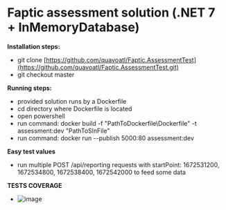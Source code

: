 # Faptic assessment solution (.NET 7 + InMemoryDatabase)

**Installation steps:**
- git clone [https://github.com/quavoatl/Faptic.AssessmentTest](https://github.com/quavoatl/Faptic.AssessmentTest.git)
- git checkout master

**Running steps:**
- provided solution runs by a Dockerfile
- cd directory where Dockerfile is located
- open powershell
- run command: docker build -f "PathToDockerfile\Dockerfile" -t assessment:dev "PathToSlnFile"
- run command: docker run --publish 5000:80 assessment:dev
  
**Easy test values**
- run multiple POST /api/reporting requests with startPoint: 1672531200, 1672534800, 1672538400, 1672542000 to feed some data

**TESTS COVERAGE**

- ![image](https://github.com/quavoatl/Faptic.AssessmentTest/assets/45335304/4f4e2b96-9833-4934-851a-3d03981f3136)

